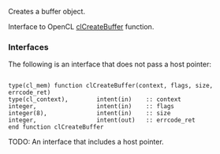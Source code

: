 Creates a buffer object.

Interface to OpenCL [clCreateBuffer](http://www.khronos.org/registry/cl/sdk/1.1/docs/man/xhtml/clCreateBuffer.html) function.

### Interfaces ###

The following is an interface that does not pass a host pointer:

```Fortran

type(cl_mem) function clCreateBuffer(context, flags, size, errcode_ret)
type(cl_context),        intent(in)    :: context
integer,                 intent(in)    :: flags
integer(8),              intent(in)    :: size
integer,                 intent(out)   :: errcode_ret
end function clCreateBuffer
```

TODO: An interface that includes a host pointer.